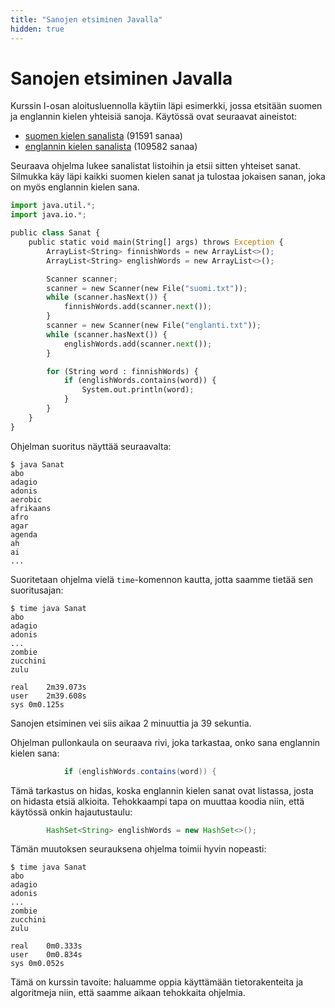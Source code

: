 ```yaml
---
title: "Sanojen etsiminen Javalla"
hidden: true
---
```


# Sanojen etsiminen Javalla

Kurssin I-osan aloitusluennolla käytiin läpi esimerkki, jossa etsitään suomen ja englannin kielen yhteisiä sanoja. Käytössä ovat seuraavat aineistot:

* [suomen kielen sanalista](../assets/suomi.txt) (91591 sanaa)
* [englannin kielen sanalista](../assets/englanti.txt) (109582 sanaa)

Seuraava ohjelma lukee sanalistat listoihin ja etsii sitten yhteiset sanat. Silmukka käy läpi kaikki suomen kielen sanat ja tulostaa jokaisen sanan, joka on myös englannin kielen sana.

```python
import java.util.*;
import java.io.*;

public class Sanat {
    public static void main(String[] args) throws Exception {
        ArrayList<String> finnishWords = new ArrayList<>();
        ArrayList<String> englishWords = new ArrayList<>();

        Scanner scanner;
        scanner = new Scanner(new File("suomi.txt"));
        while (scanner.hasNext()) {
            finnishWords.add(scanner.next());
        }
        scanner = new Scanner(new File("englanti.txt"));
        while (scanner.hasNext()) {
            englishWords.add(scanner.next());
        }

        for (String word : finnishWords) {
            if (englishWords.contains(word)) {
                System.out.println(word);
            }
        }
    }
}
```

Ohjelman suoritus näyttää seuraavalta:

```
$ java Sanat
abo
adagio
adonis
aerobic
afrikaans
afro
agar
agenda
ah
ai
...
```

Suoritetaan ohjelma vielä `time`-komennon kautta, jotta saamme tietää sen suoritusajan:

```
$ time java Sanat
abo
adagio
adonis
...
zombie
zucchini
zulu

real	2m39.073s
user	2m39.608s
sys	0m0.125s
```

Sanojen etsiminen vei siis aikaa 2 minuuttia ja 39 sekuntia.

Ohjelman pullonkaula on seuraava rivi, joka tarkastaa, onko sana englannin kielen sana:

```java
            if (englishWords.contains(word)) {
```

Tämä tarkastus on hidas, koska englannin kielen sanat ovat listassa, josta on hidasta etsiä alkioita. Tehokkaampi tapa on muuttaa koodia niin, että käytössä onkin hajautustaulu:

```java
        HashSet<String> englishWords = new HashSet<>();
```

Tämän muutoksen seurauksena ohjelma toimii hyvin nopeasti:

```
$ time java Sanat
abo
adagio
adonis
...
zombie
zucchini
zulu

real	0m0.333s
user	0m0.834s
sys	0m0.052s
```

Tämä on kurssin tavoite: haluamme oppia käyttämään tietorakenteita ja algoritmeja niin, että saamme aikaan tehokkaita ohjelmia.
